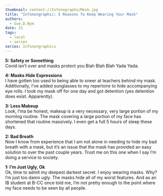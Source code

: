 ```yaml
---
thumbnail: content://InfonographicMask.jpg
title: "Infonongraphic: 5 Reasons To Keep Wearing Your Mask"
authors:
  - Sue.D.Nym
date: 31
tags:
  - local
  - series
series: Infonongraphics
---
```


**5: Safety or Something**\
Covid isn’t over and masks protect you Blah Blah Blah Yada Yada.

**4: Masks Hide Expressions**\
I have gotten too used to being able to sneer at teachers behind my mask. Additionally, I’ve added sunglasses to my repertoire to hide accompanying eye rolls. I took my mask off for one day and got detention (yes detention does exist. Apparently).

**3: Less Makeup**\
Look, I’ma be honest, makeup is a very necessary, very large portion of my morning routine. The mask covering a large portion of my face has shortened that routine massively. I even get a full 5 hours of sleep these days.

**2: Bad Breath**\
Now I know from experience that I am not alone in needing to hide my bad breath with a mask, but it’s an issue that the mask has provided an easy solution to over the past couple years. Trust me on this one when I say I’m doing a service to society.

**1: I’m Just Ugly, Ok**\
Ok, time to admit my deepest darkest secret. I enjoy wearing masks. Why? I’m just too damn ugly. The masks hide all of my worst features. And as an IB student at B-CC once told me, I’m not pretty enough to the point where my face needs to be seen by all people.
